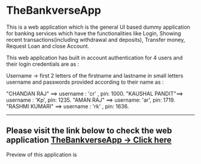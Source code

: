 # TheBankverseApp
This is a web application which is the general UI based dummy application for banking services which have the functionalities like Login, Showing recent transactions(including withdrawal and deposits), Transfer money, Request Loan and close Account.

This web application has built in account authentication for 4 users and their login credentials are as :

Username -> first 2 letters of the firstname and lastname in small letters
username and passwords provided according to their name as :

"CHANDAN RAJ" ==> username : 'cr' , pin: 1000.
"KAUSHAL PANDIT"==> username : 'Kp',  pin: 1235.
"AMAN RAJ" ==> username: 'ar',  pin: 1719.
"RASHMI KUMARI" ==> username : 'rk' , pin: 1636.

--------------------------------------------------------------
Please visit the link below to check the web application
[TheBankverseApp -> Click here](https://kaushal90060.github.io/TheBankverseApp/)
-------------------------------------------------------------------
Preview of this application is 

